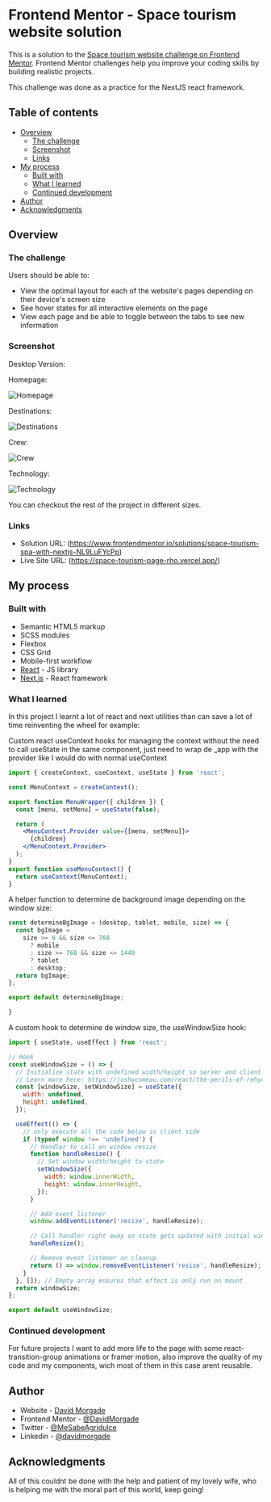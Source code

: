 # Frontend Mentor - Space tourism website solution

This is a solution to the [Space tourism website challenge on Frontend Mentor](https://www.frontendmentor.io/challenges/space-tourism-multipage-website-gRWj1URZ3). Frontend Mentor challenges help you improve your coding skills by building realistic projects. 

This challenge was done as a practice for the NextJS react framework.

## Table of contents

- [Overview](#overview)
  - [The challenge](#the-challenge)
  - [Screenshot](#screenshot)
  - [Links](#links)
- [My process](#my-process)
  - [Built with](#built-with)
  - [What I learned](#what-i-learned)
  - [Continued development](#continued-development)
- [Author](#author)
- [Acknowledgments](#acknowledgments)

## Overview

### The challenge

Users should be able to:

- View the optimal layout for each of the website's pages depending on their device's screen size 
- See hover states for all interactive elements on the page
- View each page and be able to toggle between the tabs to see new information

### Screenshot

Desktop Version:

Homepage:

![Homepage](./screenshots/desktop-version.png)

Destinations:

![Destinations](./screenshots/destinations.png)

Crew:

![Crew](./screenshots/crew.png)

Technology:

![Technology](./screenshots/technology.png)

You can checkout the rest of the project in different sizes.

### Links

- Solution URL: (https://www.frontendmentor.io/solutions/space-tourism-spa-with-nextjs-NL9LuFYcPp)
- Live Site URL: (https://space-tourism-page-rho.vercel.app/)

## My process

### Built with

- Semantic HTML5 markup
- SCSS modules
- Flexbox
- CSS Grid
- Mobile-first workflow
- [React](https://reactjs.org/) - JS library
- [Next.js](https://nextjs.org/) - React framework


### What I learned

In this project I learnt a lot of react and next utilities than can save a lot of time reinventing the wheel for example:

Custom react useContext hooks for managing the context without the need to call useState in the same component, just need to wrap de _app with the provider like I would do with normal useContext

```jsx
import { createContext, useContext, useState } from 'react';

const MenuContext = createContext();

export function MenuWrapper({ children }) {
  const [menu, setMenu] = useState(false);

  return (
    <MenuContext.Provider value={[menu, setMenu]}>
      {children}
    </MenuContext.Provider>
  );
}
export function useMenuContext() {
  return useContext(MenuContext);
}

```

A helper function to determine de background image depending on the window size:

```js
const determineBgImage = (desktop, tablet, mobile, size) => {
  const bgImage =
    size >= 0 && size <= 768
      ? mobile
      : size >= 768 && size <= 1440
      ? tablet
      : desktop;
  return bgImage;
};

export default determineBgImage;

}
```
A custom hook to determine de window size, the useWindowSize hook:

```jsx
import { useState, useEffect } from 'react';

// Hook
const useWindowSize = () => {
  // Initialize state with undefined width/height so server and client renders match
  // Learn more here: https://joshwcomeau.com/react/the-perils-of-rehydration/
  const [windowSize, setWindowSize] = useState({
    width: undefined,
    height: undefined,
  });

  useEffect(() => {
    // only execute all the code below in client side
    if (typeof window !== 'undefined') {
      // Handler to call on window resize
      function handleResize() {
        // Set window width/height to state
        setWindowSize({
          width: window.innerWidth,
          height: window.innerHeight,
        });
      }

      // Add event listener
      window.addEventListener('resize', handleResize);

      // Call handler right away so state gets updated with initial window size
      handleResize();

      // Remove event listener on cleanup
      return () => window.removeEventListener('resize', handleResize);
    }
  }, []); // Empty array ensures that effect is only run on mount
  return windowSize;
};

export default useWindowSize;

```

### Continued development

For future projects I want to add more life to the page with some react-transition-group animations or framer motion, also improve the quality of my code and my components, wich most of them in this case arent reusable.


## Author

- Website - [David Morgade](https://github.com/DavidMorgade)
- Frontend Mentor - [@DavidMorgade](https://www.frontendmentor.io/profile/DavidMorgade)
- Twitter - [@MeSabeAgridulce](https://twitter.com/MeSabeAgridulce)
- Linkedin - [@davidmorgade](https://www.linkedin.com/in/davidmorgade/)

## Acknowledgments

All of this couldnt be done with the help and patient of my lovely wife, who is helping me with the moral part of this world, keep going!
